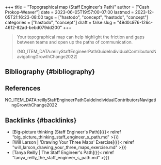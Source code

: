 +++
title = "Topographical map (Staff Engineer's Path)"
author = ["Cash Prokop-Weaver"]
date = 2023-06-05T19:57:00-07:00
lastmod = 2023-12-05T21:16:23-08:00
tags = ["hastodo", "concept", "hastodo", "concept"]
categories = ["hastodo", "concept"]
draft = false
slug = "49d0c976-126c-4612-82ad-bebd079dd200"
+++

> Your topographical map can help highlight the friction and gaps between teams and open up the paths of communication.
>
> (NO_ITEM_DATA:reillyStaffEngineerPathGuideIndividualContributorsNavigatingGrowthChange2022)


## Bibliography {#bibliography}

## References

<style>.csl-entry{text-indent: -1.5em; margin-left: 1.5em;}</style><div class="csl-bib-body">
  <div class="csl-entry">NO_ITEM_DATA:reillyStaffEngineerPathGuideIndividualContributorsNavigatingGrowthChange2022</div>
</div>


## Backlinks {#backlinks}

-   [Big-picture thinking (Staff Engineer's Path)]({{< relref "big_picture_thinking_staff_engineer_s_path.md" >}})
-   [Will Larson | 'Drawing Your Three Maps' Exercise]({{< relref "will_larson_drawing_your_three_maps_exercise.md" >}})
-   [Tanya Reilly | The Staff Engineer's Path]({{< relref "tanya_reilly_the_staff_engineer_s_path.md" >}})
